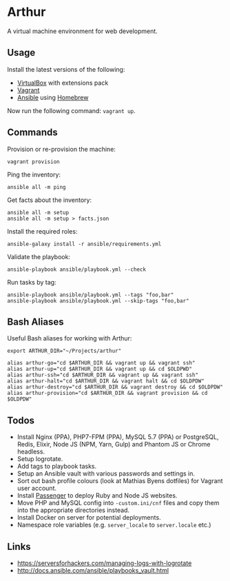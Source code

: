 # Arthur
A virtual machine environment for web development.

## Usage
Install the latest versions of the following:

- [VirtualBox](https://www.virtualbox.org/) with extensions pack
- [Vagrant](https://www.vagrantup.com/)
- [Ansible](https://www.ansible.com/) using [Homebrew](http://brew.sh/)

Now run the following command: `vagrant up`.

## Commands
Provision or re-provision the machine:
```
vagrant provision
```

Ping the inventory:
```
ansible all -m ping
```

Get facts about the inventory:
```
ansible all -m setup
ansible all -m setup > facts.json
```

Install the required roles:
```
ansible-galaxy install -r ansible/requirements.yml
```

Validate the playbook:
```
ansible-playbook ansible/playbook.yml --check
```

Run tasks by tag:
```
ansible-playbook ansible/playbook.yml --tags "foo,bar"
ansible-playbook ansible/playbook.yml --skip-tags "foo,bar"
```

## Bash Aliases
Useful Bash aliases for working with Arthur:
```
export ARTHUR_DIR="~/Projects/arthur"

alias arthur-go="cd $ARTHUR_DIR && vagrant up && vagrant ssh"
alias arthur-up="cd $ARTHUR_DIR && vagrant up && cd $OLDPWD"
alias arthur-ssh="cd $ARTHUR_DIR && vagrant up && vagrant ssh"
alias arthur-halt="cd $ARTHUR_DIR && vagrant halt && cd $OLDPDW"
alias arthur-destroy="cd $ARTHUR_DIR && vagrant destroy && cd $OLDPDW"
alias arthur-provision="cd $ARTHUR_DIR && vagrant provision && cd $OLDPDW"
```

## Todos
- Install Nginx (PPA), PHP7-FPM (PPA), MySQL 5.7 (PPA) or PostgreSQL, Redis, Elixir, Node JS (NPM, Yarn, Gulp) and Phantom JS or Chrome headless.
- Setup logrotate.
- Add tags to playbook tasks.
- Setup an Ansible vault with various passwords and settings in.
- Sort out bash profile colours (look at Mathias Byens dotfiles) for Vagrant user account.
- Install [Passenger](https://www.phusionpassenger.com/library/install/nginx/install/oss/xenial/) to deploy Ruby and Node JS websites.
- Move PHP and MySQL config into `-custom.ini/cnf` files and copy them into the appropriate directories instead.
- Install Docker on server for potential deployments.
- Namespace role variables (e.g. `server_locale` to `server.locale` etc.)

## Links
- https://serversforhackers.com/managing-logs-with-logrotate
- http://docs.ansible.com/ansible/playbooks_vault.html
